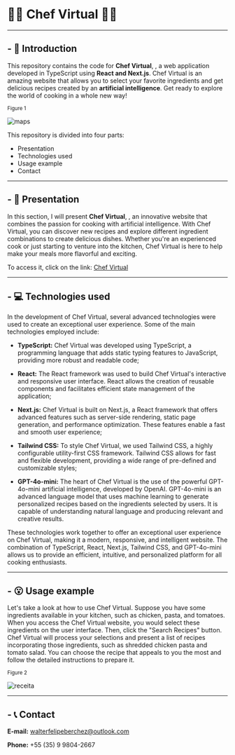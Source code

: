 # :man_cook: Chef Virtual :woman_cook:

---

## - :shallow_pan_of_food: Introduction

This repository contains the code for **Chef Virtual**, , a web application developed in TypeScript using **React and Next.js**. Chef Virtual is an amazing website that allows you to select your favorite ingredients and get delicious recipes created by an **artificial intelligence**. Get ready to explore the world of cooking in a whole new way!

<sub>Figure 1</sub> 

![maps](https://i.imgur.com/OkqpaqZ.png)

This repository is divided into four parts:

- Presentation
- Technologies used
- Usage example
- Contact

---

## - :stew: Presentation
In this section, I will present **Chef Virtual**, , an innovative website that combines the passion for cooking with artificial intelligence. With Chef Virtual, you can discover new recipes and explore different ingredient combinations to create delicious dishes. Whether you're an experienced cook or just starting to venture into the kitchen, Chef Virtual is here to help make your meals more flavorful and exciting.

To access it, click on the link: [Chef Virtual](https://chef-virtual.vercel.app/)

---

## - :computer: Technologies used

In the development of Chef Virtual, several advanced technologies were used to create an exceptional user experience. Some of the main technologies employed include:

- **TypeScript:** Chef Virtual was developed using TypeScript, a programming language that adds static typing features to JavaScript, providing more robust and readable code;

- **React:** The React framework was used to build Chef Virtual's interactive and responsive user interface. React allows the creation of reusable components and facilitates efficient state management of the application;

- **Next.js:** Chef Virtual is built on Next.js, a React framework that offers advanced features such as server-side rendering, static page generation, and performance optimization. These features enable a fast and smooth user experience;

- **Tailwind CSS:** To style Chef Virtual, we used Tailwind CSS, a highly configurable utility-first CSS framework. Tailwind CSS allows for fast and flexible development, providing a wide range of pre-defined and customizable styles;

- **GPT-4o-mini:** The heart of Chef Virtual is the use of the powerful GPT-4o-mini artificial intelligence, developed by OpenAI. GPT-4o-mini is an advanced language model that uses machine learning to generate personalized recipes based on the ingredients selected by users. It is capable of understanding natural language and producing relevant and creative results.

These technologies work together to offer an exceptional user experience on Chef Virtual, making it a modern, responsive, and intelligent website. The combination of TypeScript, React, Next.js, Tailwind CSS, and GPT-4o-mini allows us to provide an efficient, intuitive, and personalized platform for all cooking enthusiasts.

---

## - :open_mouth: Usage example

Let's take a look at how to use Chef Virtual. Suppose you have some ingredients available in your kitchen, such as chicken, pasta, and tomatoes. When you access the Chef Virtual website, you would select these ingredients on the user interface. Then, click the "Search Recipes" button. Chef Virtual will process your selections and present a list of recipes incorporating those ingredients, such as shredded chicken pasta and tomato salad. You can choose the recipe that appeals to you the most and follow the detailed instructions to prepare it.

<sub>Figure 2</sub>     

![receita](https://i.imgur.com/la7blSu.png)

---

## - :telephone_receiver: Contact

**E-mail:** walterfelipeberchez@outlook.com

**Phone:** +55 (35) 9 9804-2667
